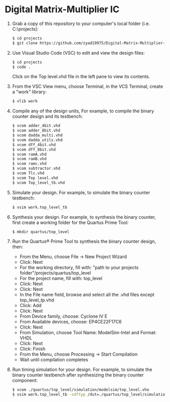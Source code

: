 # Digital Matrix-Multiplier IC


1. Grab a copy of this repository to your computer's local folder (i.e. C:\projects):

    ```sh
    $ cd projects
    $ git clone https://github.com/zyad19975/Digital-Matrix-Multiplier-IC.git
    ```
2. Use Visual Studio Code (VSC) to edit and view the design files:

    ```sh
    $ cd projects
    $ code .
    ```
    Click on the Top level.vhd file in the left pane to view its contents.
    
3. From the VSC View menu, choose Terminal, in the VCS Terminal, create a "work" library:

    ```sh
    $ vlib work
    ```
    
4. Compile any of the design units, For example, to compile the binary counter design and its testbench:

    ```sh
    $ vcom adder_4bit.vhd
    $ vcom adder_8bit.vhd
    $ vcom dadda_multi.vhd
    $ vcom dadda_utils.vhd
    $ vcom dff_4bit.vhd
    $ vcom dff_8bit.vhd
    $ vcom ramA.vhd
    $ vcom ramB.vhd
    $ vcom ramc.vhd
    $ vcom subtractor.vhd
    $ vcom Tlc.vhd
    $ vcom Top level.vhd
    $ vcom Top_level_tb.vhd
    ```
    
5. Simulate your design. For example, to simulate the binary counter testbench:

    ```sh
    $ vsim work.top_level_tb
    ```
    
6. Synthesis your design. For example, to synthesis the binary counter, first create a working folder for the Quartus Prime Tool:

    ```sh
    $ mkdir quartus/top_level
    ```

7.  Run the Quartus&reg; Prime Tool to synthesis the binary counter design, then:
    - From the Menu, choose File -> New Project Wizard
    - Click: Next
    - For the working directory, fill with: "path to your projects folder"/projects/quartus/top_level
    - For the project name, fill with: top_level
    - Click: Next
    - Click: Next
    - In the File name field, browse and select all the .vhd files except top_level_tp.vhd
    - Click: Add
    - Click: Next
    - From Device family, choose: Cyclone IV E
    - From Available devices, choose: EP4CE22F17C6
    - Click: Next
    - From Simulation, choose Tool Name: ModelSim-Intel and Format: VHDL
    - Click: Next
    - Click: Finish
    - From the Menu, choose Processing -> Start Compilation
    - Wait until compilation completes

8. Run timing simulation for your design. For example, to simulate the binary counter testbench after synthesizing the binary counter component:

    ```sh
    $ vcom ./quartus/top_level/simulation/modelsim/top_level.vho
    $ vsim work.top_level_tb -sdftyp /dut=./quartus/top_level/simulation/modelsim/top_level_vhd.sdo
    ```
